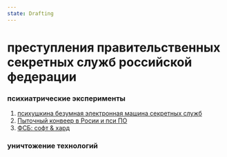 ```yaml
---
state: Drafting
---
```

# преступления правительственных секретных служб российской федерации

### психиатрические эксперименты

  1. [психушкина безумная электронная машина секретных служб](automated_psy_machine)
  2. [Пыточный конвеер в Росии и пси ПО](aXis9/issues/ss/Zudo%20and%20-Пыточный%20конвеер%20в%20Росии-%20и%20пси%20ПО%20-Рука-%20=прокурора%20Ширеевой%20Н%20гульниры=.md)
  3. [ФСБ: софт & хард ](aXis9/issues/ss/fss_software_hardware.md)
### уничтожение технологий
    